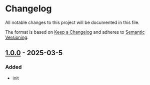 <!-- markdownlint-disable MD024 -->

# Changelog

All notable changes to this project will be documented in this file.

The format is based on [Keep a Changelog](https://keepachangelog.com/en/1.0.0/)
and adheres to [Semantic Versioning](https://semver.org/).

## [1.0.0] - 2025-03-5

### Added

- init

[1.0.0]: https://github.com/altibiz/ozds/releases/tag/1.0.0
